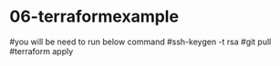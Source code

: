 # 06-terraformexample
#you will be need to run below command 
#ssh-keygen -t rsa
#git pull
#terraform apply
